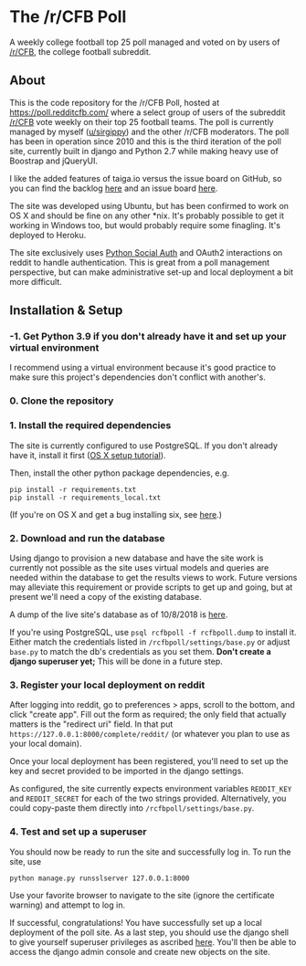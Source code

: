 # The /r/CFB Poll

A weekly college football top 25 poll managed and voted on by users of [/r/CFB](https://reddit.com/r/CFB/), the college football subreddit.

## About

This is the code repository for the /r/CFB Poll, hosted at https://poll.redditcfb.com/ where a select group of users of the subreddit [/r/CFB](https://reddit.com/r/CFB/) vote weekly on their top 25 football teams. The poll is currently managed by myself ([u/sirgippy](https://reddit.com/user/sirgippy)) and the other /r/CFB moderators. The poll has been in operation since 2010 and this is the third iteration of the poll site, currently built in django and Python 2.7 while making heavy use of Boostrap and jQueryUI.

I like the added features of taiga.io versus the issue board on GitHub, so you can find the backlog [here](https://tree.taiga.io/project/gippy-rcfb-poll-website-rebuild/backlog) and an issue board [here](https://tree.taiga.io/project/gippy-rcfb-poll-website-rebuild/issues?page=1&orderBy=status).

The site was developed using Ubuntu, but has been confirmed to work on OS X and should be fine on any other \*nix. It's probably possible to get it working in Windows too, but would probably require some finagling. It's deployed to Heroku.

The site exclusively uses [Python Social Auth](https://github.com/python-social-auth/social-core) and OAuth2 interactions on reddit to handle authentication. This is great from a poll management perspective, but can make administrative set-up and local deployment a bit more difficult.

## Installation & Setup

### -1. Get Python 3.9 if you don't already have it and set up your virtual environment

I recommend using a virtual environment because it's good practice to make sure this project's dependencies don't conflict with another's.

### 0. Clone the repository

### 1. Install the required dependencies

The site is currently configured to use PostgreSQL. If you don't already have it, install it first ([OS X setup tutorial](https://www.codementor.io/engineerapart/getting-started-with-postgresql-on-mac-osx-are8jcopb)).

Then, install the other python package dependencies, e.g. 

    pip install -r requirements.txt
    pip install -r requirements_local.txt

(If you're on OS X and get a bug installing six, see [here](https://stackoverflow.com/a/37026323).)

### 2. Download and run the database

Using django to provision a new database and have the site work is currently not possible as the site uses virtual models and queries are needed within the database to get the results views to work. Future versions may alleviate this requirement or provide scripts to get up and going, but at present we'll need a copy of the existing database.

A dump of the live site's database as of 10/8/2018 is [here](https://drive.google.com/open?id=1B0Am9pi0M-X5dKCQ41M3v5zURpb0-N0w).

If you're using PostgreSQL, use `psql rcfbpoll -f rcfbpoll.dump` to install it. Either match the credentials listed in `/rcfbpoll/settings/base.py` or adjust `base.py` to match the db's credentials as you set them. __Don't create a django superuser yet;__ This will be done in a future step.

### 3. Register your local deployment on reddit

After logging into reddit, go to preferences > apps, scroll to the bottom, and click "create app". Fill out the form as required; the only field that actually matters is the "redirect uri" field. In that put `https://127.0.0.1:8000/complete/reddit/` (or whatever you plan to use as your local domain).

Once your local deployment has been registered, you'll need to set up the key and secret provided to be imported in the django settings.

As configured, the site currently expects environment variables `REDDIT_KEY` and `REDDIT_SECRET` for each of the two strings provided. Alternatively, you could copy-paste them directly into `/rcfbpoll/settings/base.py`.

### 4. Test and set up a superuser

You should now be ready to run the site and successfully log in. To run the site, use

    python manage.py runsslserver 127.0.0.1:8000
    
Use your favorite browser to navigate to the site (ignore the certificate warning) and attempt to log in.

If successful, congratulations! You have successfully set up a local deployment of the poll site. As a last step, you should use the django shell to give yourself superuser privileges as ascribed [here](https://stackoverflow.com/questions/11337420/can-i-use-an-existing-user-as-django-admin-when-enabling-admin-for-the-first-tim). You'll then be able to access the django admin console and create new objects on the site.
